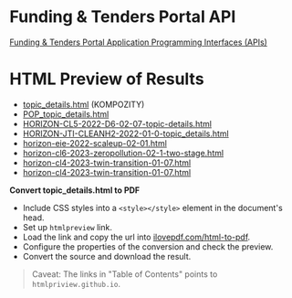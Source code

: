 # Funding & Tenders Portal API
[Funding & Tenders Portal Application Programming Interfaces (APIs)](https://ec.europa.eu/info/funding-tenders/opportunities/portal/screen/support/apis)

# HTML Preview of Results
- [topic_details.html](https://htmlpreview.github.io/?https://github.com/lustraka/Data_Analysis_Workouts/blob/main/Wrangle_Data/topic_details.html) (KOMPOZITY)
- [POP_topic_details.html](https://htmlpreview.github.io/?https://github.com/lustraka/Data_Analysis_Workouts/blob/main/Wrangle_Data/POP_topic_details.html)
- [HORIZON-CL5-2022-D6-02-07-topic-details.html](https://htmlpreview.github.io/?https://github.com/lustraka/Data_Analysis_Workouts/blob/main/Wrangle_Data/HORIZON-CL5-2022-D6-02-07-topic-details.html)
- [HORIZON-JTI-CLEANH2-2022-01-0-topic_details.html](https://htmlpreview.github.io/?https://github.com/lustraka/Data_Analysis_Workouts/blob/main/Wrangle_Data/HORIZON-JTI-CLEANH2-2022-01-0-topic_details.html)
- [horizon-eie-2022-scaleup-02-01.html](https://htmlpreview.github.io/?https://github.com/lustraka/Data_Analysis_Workouts/blob/main/Wrangle_Data/EU-FTP-Topics/html-out/horizon-eie-2022-scaleup-02-01.html)
- [horizon-cl6-2023-zeropollution-02-1-two-stage.html](https://htmlpreview.github.io/?https://github.com/lustraka/Data_Analysis_Workouts/blob/main/Wrangle_Data/EU-FTP-Topics/html-out/horizon-cl6-2023-zeropollution-02-1-two-stage.html)
- [horizon-cl4-2023-twin-transition-01-07.html](https://htmlpreview.github.io/?https://github.com/lustraka/Data_Analysis_Workouts/blob/main/Wrangle_Data/EU-FTP-Topics/html-out/horizon-cl4-2023-twin-transition-01-07.html)
- [horizon-cl4-2023-twin-transition-01-07.html](https://htmlpreview.github.io/?https://github.com/lustraka/Data_Analysis_Workouts/blob/main/Wrangle_Data/EU-FTP-Topics/html-out/horizon-cl2-2023-heritage-eccch-01-01.html)

**Convert topic_details.html to PDF**
- Include CSS styles into a `<style></style>` element in the document's head.
- Set up `htmlpreview` link.
- Load the link and copy the url into [ilovepdf.com/html-to-pdf](https://www.ilovepdf.com/html-to-pdf).
- Configure the properties of the conversion and check the preview.
- Convert the source and download the result.
> Caveat: The links in "Table of Contents" points to `htmlpriview.github.io`.

